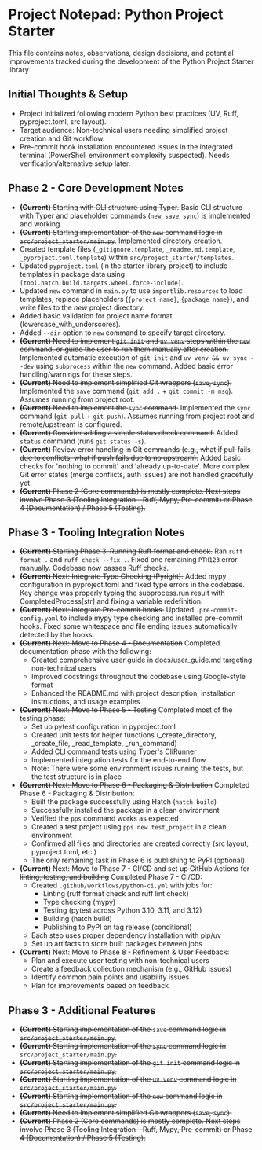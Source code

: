 # Project Notepad: Python Project Starter

This file contains notes, observations, design decisions, and potential improvements tracked during the development of the Python Project Starter library.

## Initial Thoughts & Setup

*   Project initialized following modern Python best practices (UV, Ruff, pyproject.toml, src layout).
*   Target audience: Non-technical users needing simplified project creation and Git workflow.
*   Pre-commit hook installation encountered issues in the integrated terminal (PowerShell environment complexity suspected). Needs verification/alternative setup later.

## Phase 2 - Core Development Notes

*   ~~**(Current)** Starting with CLI structure using Typer.~~ Basic CLI structure with Typer and placeholder commands (`new`, `save`, `sync`) is implemented and working.
*   ~~**(Current)** Starting implementation of the `new` command logic in `src/project_starter/main.py`.~~ Implemented directory creation.
*   Created template files (`_gitignore.template`, `_readme.md.template`, `_pyproject.toml.template`) within `src/project_starter/templates`.
*   Updated `pyproject.toml` (in the starter library project) to include templates in package data using `[tool.hatch.build.targets.wheel.force-include]`.
*   Updated `new` command in `main.py` to use `importlib.resources` to load templates, replace placeholders (`{project_name}`, `{package_name}`), and write files to the *new* project directory.
*   Added basic validation for project name format (lowercase_with_underscores).
*   Added `--dir` option to `new` command to specify target directory.
*   ~~**(Current)** Need to implement `git init` and `uv venv` steps within the `new` command, or guide the user to run them manually after creation.~~ Implemented automatic execution of `git init` and `uv venv && uv sync --dev` using `subprocess` within the `new` command. Added basic error handling/warnings for these steps.
*   ~~**(Current)** Need to implement simplified Git wrappers (`save`, `sync`).~~ Implemented the `save` command (`git add .` + `git commit -m msg`). Assumes running from project root.
*   ~~**(Current)** Need to implement the `sync` command.~~ Implemented the `sync` command (`git pull` + `git push`). Assumes running from project root and remote/upstream is configured.
*   ~~**(Current)** Consider adding a simple status check command.~~ Added `status` command (runs `git status -s`).
*   ~~**(Current)** Review error handling in Git commands (e.g., what if pull fails due to conflicts, what if push fails due to no upstream).~~ Added basic checks for 'nothing to commit' and 'already up-to-date'. More complex Git error states (merge conflicts, auth issues) are not handled gracefully yet.
*   ~~**(Current)** Phase 2 (Core commands) is mostly complete. Next steps involve Phase 3 (Tooling Integration - Ruff, Mypy, Pre-commit) or Phase 4 (Documentation) / Phase 5 (Testing).~~

## Phase 3 - Tooling Integration Notes

*   ~~**(Current)** Starting Phase 3. Running Ruff format and check.~~ Ran `ruff format .` and `ruff check --fix .`. Fixed one remaining `PTH123` error manually. Codebase now passes Ruff checks.
*   ~~**(Current)** Next: Integrate Type Checking (Pyright).~~ Added mypy configuration in pyproject.toml and fixed type errors in the codebase. Key change was properly typing the subprocess.run result with CompletedProcess[str] and fixing a variable redefinition.
*   ~~**(Current)** Next: Integrate Pre-commit hooks.~~ Updated `.pre-commit-config.yaml` to include mypy type checking and installed pre-commit hooks. Fixed some whitespace and file ending issues automatically detected by the hooks.
*   ~~**(Current)** Next: Move to Phase 4 - Documentation~~ Completed documentation phase with the following:
    * Created comprehensive user guide in docs/user_guide.md targeting non-technical users
    * Improved docstrings throughout the codebase using Google-style format
    * Enhanced the README.md with project description, installation instructions, and usage examples
*   ~~**(Current)** Next: Move to Phase 5 - Testing~~ Completed most of the testing phase:
    * Set up pytest configuration in pyproject.toml
    * Created unit tests for helper functions (_create_directory, _create_file, _read_template, _run_command)
    * Added CLI command tests using Typer's CliRunner
    * Implemented integration tests for the end-to-end flow
    * Note: There were some environment issues running the tests, but the test structure is in place
*   ~~**(Current)** Next: Move to Phase 6 - Packaging & Distribution~~ Completed Phase 6 - Packaging & Distribution:
    * Built the package successfully using Hatch (`hatch build`)
    * Successfully installed the package in a clean environment
    * Verified the `pps` command works as expected
    * Created a test project using `pps new test_project` in a clean environment
    * Confirmed all files and directories are created correctly (src layout, pyproject.toml, etc.)
    * The only remaining task in Phase 6 is publishing to PyPI (optional)
*   ~~**(Current)** Next: Move to Phase 7 - CI/CD and set up GitHub Actions for linting, testing, and building~~ Completed Phase 7 - CI/CD:
    * Created `.github/workflows/python-ci.yml` with jobs for:
      * Linting (ruff format check and ruff lint check)
      * Type checking (mypy)
      * Testing (pytest across Python 3.10, 3.11, and 3.12)
      * Building (hatch build)
      * Publishing to PyPI on tag release (conditional)
    * Each step uses proper dependency installation with pip/uv
    * Set up artifacts to store built packages between jobs
*   **(Current)** Next: Move to Phase 8 - Refinement & User Feedback:
    * Plan and execute user testing with non-technical users
    * Create a feedback collection mechanism (e.g., GitHub issues)
    * Identify common pain points and usability issues
    * Plan for improvements based on feedback

## Phase 3 - Additional Features

*   ~~**(Current)** Starting implementation of the `save` command logic in `src/project_starter/main.py`.~~
*   ~~**(Current)** Starting implementation of the `sync` command logic in `src/project_starter/main.py`.~~
*   ~~**(Current)** Starting implementation of the `git init` command logic in `src/project_starter/main.py`.~~
*   ~~**(Current)** Starting implementation of the `uv venv` command logic in `src/project_starter/main.py`.~~
*   ~~**(Current)** Starting implementation of the `new` command logic in `src/project_starter/main.py`.~~
*   ~~**(Current)** Need to implement simplified Git wrappers (`save`, `sync`).~~
*   ~~**(Current)** Phase 2 (Core commands) is mostly complete. Next steps involve Phase 3 (Tooling Integration - Ruff, Mypy, Pre-commit) or Phase 4 (Documentation) / Phase 5 (Testing).~~